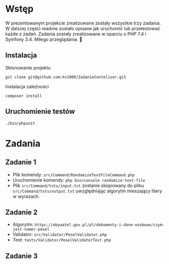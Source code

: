 # Wstęp
W prezentowanym projekcie zrealizowane zostały wszystkie trzy zadania. W dalszej części readme zostało opisane jak uruchomić lub przetestować każde z zadań. Zadania zostały zrealizowane w oparciu o PHP 7.4 i Symfony 3.4. Miłego przeglądania. 🙂

## Instalacja

Sklonowanie projektu

`git clone git@github.com:kx1000/ZadanieContelizer.git`

Instalacja zależności

`composer install`

## Uruchomienie testów

`./bin/phpunit`

# Zadania

## Zadanie 1
- Plik komendy: `src/Command/RandomizeTextFileCommand.php`
- Uruchomienie komendy: `php bin/console randomize:text-file`
- Plik `src/Command/txts/input.txt` zostanie skopiowany do pliku `src/Command/txts/output.txt` uwzględniając algorytm mieszający litery w wyrazach.

## Zadanie 2
- Algorytm: `https://obywatel.gov.pl/pl/dokumenty-i-dane-osobowe/czym-jest-numer-pesel`
- Validator: `src/Validator/PeselValidator.php`
- Test: `tests/Validator/PeselValidatorTest.php`

## Zadanie 3